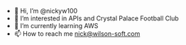 - 👋 Hi, I’m @nickyw100
- 👀 I’m interested in APIs and Crystal Palace Football Club
- 🌱 I’m currently learning AWS
- 📫 How to reach me nick@wilson-soft.com

<!---
nickyw100/nickyw100 is a ✨ special ✨ repository because its `README.md` (this file) appears on your GitHub profile.
You can click the Preview link to take a look at your changes.
--->
